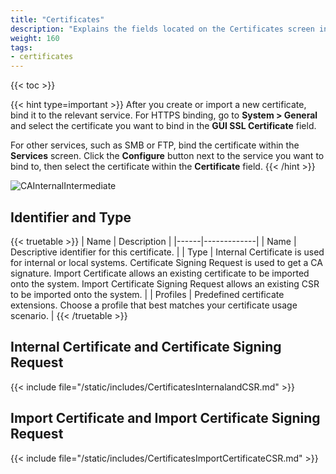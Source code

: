 ```yaml
---
title: "Certificates"
description: "Explains the fields located on the Certificates screen in TrueNAS CORE."
weight: 160
tags:
- certificates
---
```


{{< toc >}}

{{< hint type=important >}}
After you create or import a new certificate, bind it to the relevant service. For HTTPS binding, go to **System > General** and select the certificate you want to bind in the **GUI SSL Certificate** field. 

For other services, such as SMB or FTP, bind the certificate within the **Services** screen. Click the **Configure** button next to the service you want to bind to, then select the certificate within the **Certificate** field.
{{< /hint >}}

![CAInternalIntermediate](/images/CORE/System/CAInternalIntermediate.png "CA Internal and Intermediate")

## Identifier and Type

{{< truetable >}}
| Name | Description |
|------|-------------|
| Name | Descriptive identifier for this certificate. |
| Type | Internal Certificate is used for internal or local systems. Certificate Signing Request is used to get a CA signature. Import Certificate allows an existing certificate to be imported onto the system. Import Certificate Signing Request allows an existing CSR to be imported onto the system.  |
| Profiles | Predefined certificate extensions. Choose a profile that best matches your certificate usage scenario. |
{{< /truetable >}}

## Internal Certificate and Certificate Signing Request

{{< include file="/static/includes/CertificatesInternalandCSR.md" >}}

## Import Certificate and Import Certificate Signing Request

{{< include file="/static/includes/CertificatesImportCertificateCSR.md" >}}
